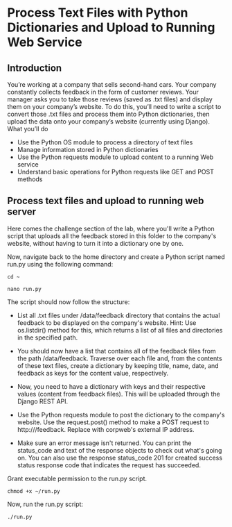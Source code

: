 # Process Text Files with Python Dictionaries and Upload to Running Web Service  

## Introduction

You’re working at a company that sells second-hand cars. Your company constantly collects feedback in the form of customer reviews. Your manager asks you to take those reviews (saved as .txt files) and display them on your company’s website. To do this, you’ll need to write a script to convert those .txt files and process them into Python dictionaries, then upload the data onto your company’s website (currently using Django).
What you’ll do

- Use the Python OS module to process a directory of text files
- Manage information stored in Python dictionaries
- Use the Python requests module to upload content to a running Web service
- Understand basic operations for Python requests like GET and POST methods 


## Process text files and upload to running web server


Here comes the challenge section of the lab, where you'll write a Python script that uploads all the feedback stored in this folder to the company's website, without having to turn it into a dictionary one by one.

Now, navigate back to the home directory and create a Python script named run.py using the following command:

    cd ~

    nano run.py


The script should now follow the structure:

- List all .txt files under /data/feedback directory that contains the actual feedback to be displayed on the company's website.
Hint: Use os.listdir() method for this, which returns a list of all files and directories in the specified path.

- You should now have a list that contains all of the feedback files from the path /data/feedback. Traverse over each file and, from the contents of these text files, create a dictionary by keeping title, name, date, and feedback as keys for the content value, respectively.

- Now, you need to have a dictionary with keys and their respective values (content from feedback files). This will be uploaded through the Django REST API.

- Use the Python requests module to post the dictionary to the company's website. Use the request.post() method to make a POST request to http://<corpweb-external-IP>/feedback. Replace <corpweb-external-IP> with corpweb's external IP address.

- Make sure an error message isn't returned. You can print the status_code and text of the response objects to check out what's going on. You can also use the response status_code 201 for created success status response code that indicates the request has succeeded.


Grant executable permission to the run.py script.

    chmod +x ~/run.py

Now, run the run.py script:

    ./run.py